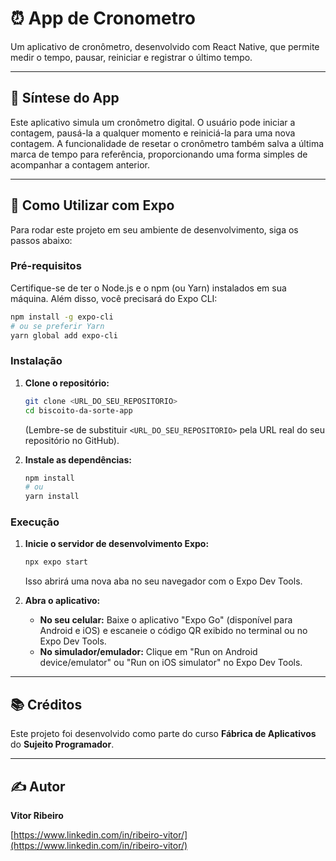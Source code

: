 # ⏰ App de Cronometro

Um aplicativo de cronômetro, desenvolvido com React Native, que permite medir o tempo, pausar, reiniciar e registrar o último tempo.

---

## 🌟 Síntese do App

Este aplicativo simula um cronômetro digital. O usuário pode iniciar a contagem, pausá-la a qualquer momento e reiniciá-la para uma nova contagem. A funcionalidade de resetar o cronômetro também salva a última marca de tempo para referência, proporcionando uma forma simples de acompanhar a contagem anterior.

---

## 🚀 Como Utilizar com Expo

Para rodar este projeto em seu ambiente de desenvolvimento, siga os passos abaixo:

### Pré-requisitos

Certifique-se de ter o Node.js e o npm (ou Yarn) instalados em sua máquina. Além disso, você precisará do Expo CLI:

```bash
npm install -g expo-cli
# ou se preferir Yarn
yarn global add expo-cli
```

### Instalação

1.  **Clone o repositório:**
    ```bash
    git clone <URL_DO_SEU_REPOSITORIO>
    cd biscoito-da-sorte-app
    ```
    (Lembre-se de substituir `<URL_DO_SEU_REPOSITORIO>` pela URL real do seu repositório no GitHub).

2.  **Instale as dependências:**
    ```bash
    npm install
    # ou
    yarn install
    ```

### Execução

1.  **Inicie o servidor de desenvolvimento Expo:**
    ```bash
    npx expo start
    ```
    Isso abrirá uma nova aba no seu navegador com o Expo Dev Tools.

2.  **Abra o aplicativo:**
    * **No seu celular:** Baixe o aplicativo "Expo Go" (disponível para Android e iOS) e escaneie o código QR exibido no terminal ou no Expo Dev Tools.
    * **No simulador/emulador:** Clique em "Run on Android device/emulator" ou "Run on iOS simulator" no Expo Dev Tools.

---

## 📚 Créditos

Este projeto foi desenvolvido como parte do curso **Fábrica de Aplicativos** do **Sujeito Programador**.

---

## ✍️ Autor

**Vitor Ribeiro**

[https://www.linkedin.com/in/ribeiro-vitor/](https://www.linkedin.com/in/ribeiro-vitor/)